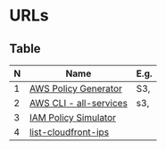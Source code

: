 # URLs

## Table
| N | Name                                                                        | E.g. |
| - | --------------------------------------------------------------------------- | ---- |
| 1 | [AWS Policy Generator](http://awspolicygen.s3.amazonaws.com/policygen.html) | S3,  |
| 2 | [AWS CLI - all-services](https://docs.aws.amazon.com/cli/latest/reference/#available-services) |s3, |
| 3 | [IAM Policy Simulator](https://policysim.aws.amazon.com/) | |
| 4 | [list-cloudfront-ips](http://d7uri8nf7uskq.cloudfront.net/tools/list-cloudfront-ips) | |
